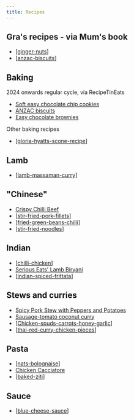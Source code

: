 ```yaml
---
title: Recipes
---
```

## Gra's recipes - via Mum's book

- [[ginger-nuts]]
- [[anzac-biscuits]]

## Baking

2024 onwards regular cycle, via RecipeTinEats

- [Soft easy chocolate chip cookies](https://www.recipetineats.com/chocolate-chip-cookies/#wprm-recipe-container-21670)
- [ANZAC biscuits](https://www.recipetineats.com/anzac-biscuits-golden-oatmeal-cookies/#wprm-recipe-container-26375)
- [Easy chocolate brownies](https://www.recipetineats.com/easy-chocolate-brownies/#wprm-recipe-container-24736)

Other baking recipes

- [[gloria-hyatts-scone-recipe]]

## Lamb

- [[lamb-massaman-curry]]

## "Chinese"

- [Crispy Chilli Beef](https://www.kitchensanctuary.com/crispy-chilli-beef/#wprm-recipe-container-9946)
- [[stir-fried-pork-fillets]]
- [[fried-green-beans-chilli]]
- [[stir-fried-noodles]]

## Indian

- [[chilli-chicken]]
- [Serious Eats' Lamb Biryani](https://www.seriouseats.com/recipes/2020/07/lamb-biryani.html)
- [[indian-spiced-frittata]]

## Stews and curries

- [Spicy Pork Stew with Peppers and Potatoes](https://www.finecooking.com/recipe/spicy-pork-stew-with-peppers-and-potatoes)
- [Sausage-tomato coconut curry](https://www.tasteofhome.com/recipes/sausage-tomato-coconut-curry/)
- [[Chicken-spuds-carrots-honey-garlic]]
- [[thai-red-curry-chicken-pieces]]

## Pasta

- [[nats-bolognaise]]
- [Chicken Cacciatore](https://www.foodnetwork.com/recipes/ree-drummond/chicken-cacciatore-2300958)
- [[baked-ziti]]

## Sauce

- [[blue-cheese-sauce]]


[//begin]: # "Autogenerated link references for markdown compatibility"
[ginger-nuts]: ginger-nuts "# Ginger Nuts"
[anzac-biscuits]: anzac-biscuits "Anzac Biscuits"
[gloria-hyatts-scone-recipe]: gloria-hyatts-scone-recipe "Gloria Hyatt’s scone recipe"
[lamb-massaman-curry]: lamb-massaman-curry "Massaman Lamb Curry"
[stir-fried-pork-fillets]: stir-fried-pork-fillets "# Kylie Kwong's Stir-Fried Pork Fillets"
[fried-green-beans-chilli]: fried-green-beans-chilli "# Kylie Kwong's Spicy dry-fried green beans with hoisin sauce"
[stir-fried-noodles]: stir-fried-noodles "Stir fried noodles"
[chilli-chicken]: chilli-chicken "Chilli Chicken"
[indian-spiced-frittata]: indian-spiced-frittata "Indian Spiced Frittata"
[Chicken-spuds-carrots-honey-garlic]: chicken-spuds-carrots-honey-garlic "Chicken-spuds-carrots-honey-garlic"
[thai-red-curry-chicken-pieces]: thai-red-curry-chicken-pieces "Thai red curry chicken pieces"
[nats-bolognaise]: nats-bolognaise "Nat's What I Reckon - bolagnaise"
[baked-ziti]: baked-ziti "Baked Ziti"
[blue-cheese-sauce]: blue-cheese-sauce "Blue cheese sauce"
[//end]: # "Autogenerated link references"